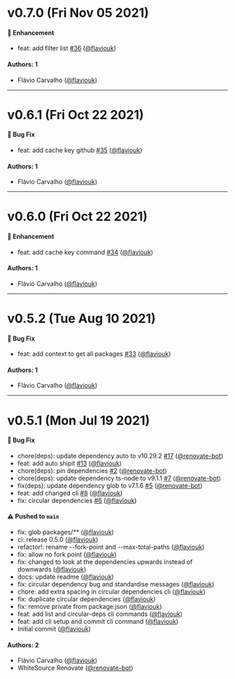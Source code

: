 # v0.7.0 (Fri Nov 05 2021)

#### 🚀 Enhancement

- feat: add filter list [#36](https://github.com/flaviouk/standard-monorepo/pull/36) ([@flaviouk](https://github.com/flaviouk))

#### Authors: 1

- Flávio Carvalho ([@flaviouk](https://github.com/flaviouk))

---

# v0.6.1 (Fri Oct 22 2021)

#### 🐛 Bug Fix

- feat: add cache key github [#35](https://github.com/flaviouk/standard-monorepo/pull/35) ([@flaviouk](https://github.com/flaviouk))

#### Authors: 1

- Flávio Carvalho ([@flaviouk](https://github.com/flaviouk))

---

# v0.6.0 (Fri Oct 22 2021)

#### 🚀 Enhancement

- feat: add cache key command [#34](https://github.com/flaviouk/standard-monorepo/pull/34) ([@flaviouk](https://github.com/flaviouk))

#### Authors: 1

- Flávio Carvalho ([@flaviouk](https://github.com/flaviouk))

---

# v0.5.2 (Tue Aug 10 2021)

#### 🐛 Bug Fix

- feat: add context to get all packages [#33](https://github.com/flaviouk/standard-monorepo/pull/33) ([@flaviouk](https://github.com/flaviouk))

#### Authors: 1

- Flávio Carvalho ([@flaviouk](https://github.com/flaviouk))

---

# v0.5.1 (Mon Jul 19 2021)

#### 🐛 Bug Fix

- chore(deps): update dependency auto to v10.29.2 [#17](https://github.com/flaviouk/standard-monorepo/pull/17) ([@renovate-bot](https://github.com/renovate-bot))
- feat: add auto shipit [#13](https://github.com/flaviouk/standard-monorepo/pull/13) ([@flaviouk](https://github.com/flaviouk))
- chore(deps): pin dependencies [#2](https://github.com/flaviouk/standard-monorepo/pull/2) ([@renovate-bot](https://github.com/renovate-bot))
- chore(deps): update dependency ts-node to v9.1.1 [#7](https://github.com/flaviouk/standard-monorepo/pull/7) ([@renovate-bot](https://github.com/renovate-bot))
- fix(deps): update dependency glob to v7.1.6 [#5](https://github.com/flaviouk/standard-monorepo/pull/5) ([@renovate-bot](https://github.com/renovate-bot))
- feat: add changed cli [#8](https://github.com/flaviouk/standard-monorepo/pull/8) ([@flaviouk](https://github.com/flaviouk))
- fix: circular dependencies [#6](https://github.com/flaviouk/standard-monorepo/pull/6) ([@flaviouk](https://github.com/flaviouk))

#### ⚠️ Pushed to `main`

- fix: glob packages/** ([@flaviouk](https://github.com/flaviouk))
- ci: release 0.5.0 ([@flaviouk](https://github.com/flaviouk))
- refactor!: rename --fork-point and --max-total-paths ([@flaviouk](https://github.com/flaviouk))
- fix: allow no fork point ([@flaviouk](https://github.com/flaviouk))
- fix: changed to look at the dependencies upwards instead of downwards ([@flaviouk](https://github.com/flaviouk))
- docs: update readme ([@flaviouk](https://github.com/flaviouk))
- fix: circular dependency bug and standardise messages ([@flaviouk](https://github.com/flaviouk))
- chore: add extra spacing in circular dependencies cli ([@flaviouk](https://github.com/flaviouk))
- fix: duplicate circular dependencies ([@flaviouk](https://github.com/flaviouk))
- fix: remove private from package.json ([@flaviouk](https://github.com/flaviouk))
- feat: add list and circular-deps cli commands ([@flaviouk](https://github.com/flaviouk))
- feat: add cli setup and commit cli command ([@flaviouk](https://github.com/flaviouk))
- Initial commit ([@flaviouk](https://github.com/flaviouk))

#### Authors: 2

- Flávio Carvalho ([@flaviouk](https://github.com/flaviouk))
- WhiteSource Renovate ([@renovate-bot](https://github.com/renovate-bot))
